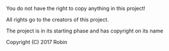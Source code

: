 You do not have the right to copy anything in this project!


All rights go to the creators of this project.


The project is in its starting phase and has copyright on its name




Copyright (C) 2017 Robin
